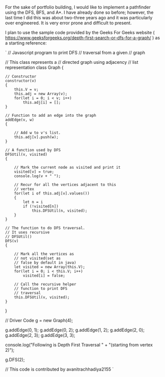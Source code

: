 For the sake of portfolio building, I would like to implement a pathfinder using the DFS, BFS, and A*. I have already done so before; however, the last time I did this was about two-three years ago and it was particularly over engineered. It is very error prone and difficult to present.

I plan to use the sample code provided by the Geeks For Geeks website ( https://www.geeksforgeeks.org/depth-first-search-or-dfs-for-a-graph/ ) as a starting reference:

`
// Javascript program to print DFS
// traversal from a given 
// graph
 
// This class represents a
// directed graph using adjacency
// list representation
class Graph
{
     
    // Constructor
    constructor(v)
    {
        this.V = v;
        this.adj = new Array(v);
        for(let i = 0; i < v; i++)
            this.adj[i] = [];
    }
     
    // Function to add an edge into the graph
    addEdge(v, w)
    {
         
        // Add w to v's list.
        this.adj[v].push(w); 
    }
     
    // A function used by DFS
    DFSUtil(v, visited)
    {
         
        // Mark the current node as visited and print it
        visited[v] = true;
        console.log(v + " ");
  
        // Recur for all the vertices adjacent to this
        // vertex
        for(let i of this.adj[v].values())
        {
            let n = i
            if (!visited[n])
                this.DFSUtil(n, visited);
        }
    }
     
    // The function to do DFS traversal.
    // It uses recursive
    // DFSUtil()
    DFS(v)
    {
         
        // Mark all the vertices as
        // not visited(set as
        // false by default in java)
        let visited = new Array(this.V);
        for(let i = 0; i < this.V; i++)
            visited[i] = false;
  
        // Call the recursive helper
        // function to print DFS
        // traversal
        this.DFSUtil(v, visited);
    }
}
 
// Driver Code
g = new Graph(4);
  
g.addEdge(0, 1);
g.addEdge(0, 2);
g.addEdge(1, 2);
g.addEdge(2, 0);
g.addEdge(2, 3);
g.addEdge(3, 3);
 
console.log("Following is Depth First Traversal " + 
               "(starting from vertex 2)");
 
g.DFS(2);
 
// This code is contributed by avanitrachhadiya2155
`